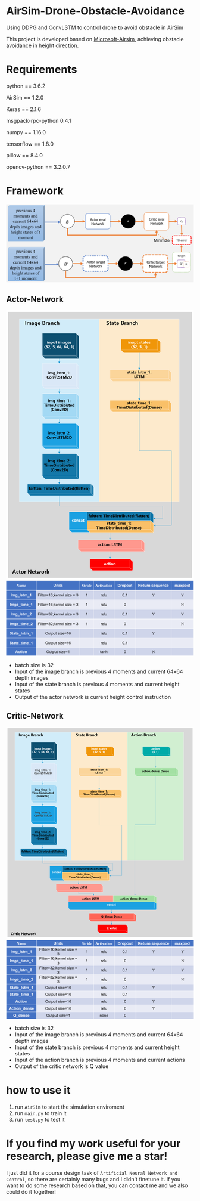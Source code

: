 # AirSim-Drone-Obstacle-Avoidance
Using DDPG and ConvLSTM to control drone to avoid obstacle in AirSim

This project is developed based on [Microsoft-Airsim](https://github.com/microsoft/AirSim), achieving obstacle avoidance in height direction.

# Requirements
python == 3.6.2

AirSim == 1.2.0

Keras == 2.1.6

msgpack-rpc-python 0.4.1

numpy == 1.16.0

tensorflow == 1.8.0

pillow == 8.4.0

opencv-python == 3.2.0.7

# Framework
![image](./images/framework.png)


## Actor-Network
![image](./images/actor.png)
![image](./images/actor_details.png)
- batch size is 32
- Input of the image branch is previous 4 moments and current 64x64 depth images
- Input of the state branch is previous 4 moments and current height states
- Output of the actor network is current height control instruction


## Critic-Network
![image](./images/critic.png)
![image](./images/critic_details.png)
- batch size is 32
- Input of the image branch is previous 4 moments and current 64x64 depth images
- Input of the state branch is previous 4 moments and current height states
- Input of the action branch is previous 4 moments and current actions
- Output of the critic network is Q value


# how to use it
1. run `AirSim` to start the simulation enviroment
2. run `main.py` to train it
3. run `test.py` to test it


# If you find my work useful for your research, please give me a star!
I just did it for a course design task of `Artificial Neural Network and Control`, so there are certainly many bugs and I didn't finetune it.
If you want to do some research based on that, you can contact me and we also could do it together!
